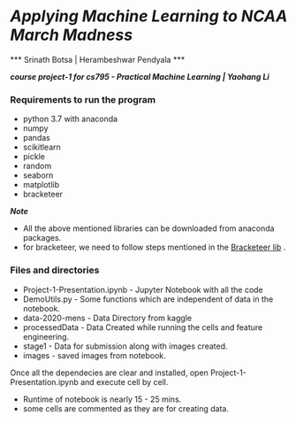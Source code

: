 # ***Applying Machine Learning to NCAA March Madness***

*** Srinath Botsa | Herambeshwar Pendyala ***

***course project-1 for cs795 - Practical Machine Learning | Yaohang Li***


### Requirements to run the program

- python 3.7 with anaconda
- numpy
- pandas
- scikitlearn
- pickle
- random
- seaborn
- matplotlib
- bracketeer


***Note***
- All the above mentioned libraries can be downloaded from anaconda packages.
- for bracketeer, we need to follow steps mentioned in the [Bracketeer lib](https://github.com/cshaley/bracketeer) .


### Files and directories

- Project-1-Presentation.ipynb - Jupyter Notebook with all the code
- DemoUtils.py - Some functions which are independent of data in the notebook.
- data-2020-mens - Data Directory from kaggle
- processedData - Data Created while running the cells and feature engineering.
- stage1 - Data for submission along with images created.
- images - saved images from notebook.

Once all the dependecies are clear and installed, open Project-1-Presentation.ipynb and execute cell by cell.  

- Runtime of notebook is nearly 15 - 25 mins.
- some cells are commented as they are for creating data.
